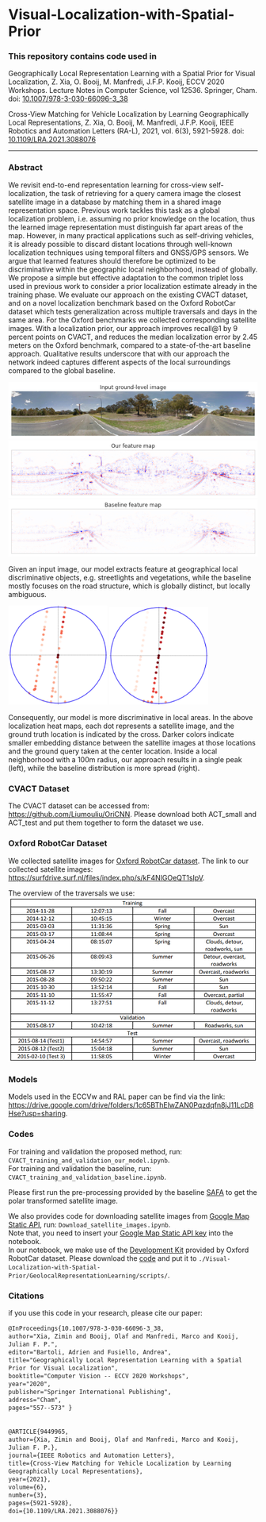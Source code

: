 # Visual-Localization-with-Spatial-Prior

### This repository contains code used in
Geographically Local Representation Learning with a Spatial Prior for Visual Localization,
Z. Xia, O. Booij, M. Manfredi, J.F.P. Kooij,
ECCV 2020 Workshops. Lecture Notes in Computer Science, vol 12536. Springer, Cham.
doi: [10.1007/978-3-030-66096-3_38](https://link.springer.com/chapter/10.1007%2F978-3-030-66096-3_38)

Cross-View Matching for Vehicle Localization by Learning Geographically Local Representations,
Z. Xia, O. Booij, M. Manfredi, J.F.P. Kooij,
IEEE Robotics and Automation Letters (RA-L), 2021, vol. 6(3), 5921-5928.
doi: [10.1109/LRA.2021.3088076](https://ieeexplore.ieee.org/document/9449965/)

---------------------------------------------------
### Abstract
We revisit end-to-end representation learning for cross-view self-localization, the task of retrieving for a query camera image the closest satellite image in a database by matching them in a shared image representation space. Previous work tackles this task as a global localization problem, i.e. assuming no prior knowledge on the location, thus the learned image representation must distinguish far apart areas of the map. However, in many practical applications such as self-driving vehicles, it is already possible to discard distant locations through well-known localization techniques using temporal filters and GNSS/GPS sensors. We
argue that learned features should therefore be optimized to be discriminative within the geographic local neighborhood, instead of globally. We propose a simple but effective adaptation to the common triplet loss used in previous work to consider a prior localization estimate already in the training phase. We evaluate our approach on the existing CVACT dataset, and on a novel localization benchmark based on the Oxford RobotCar dataset which tests generalization across multiple traversals and days in the same area. For the Oxford benchmarks we collected corresponding satellite images. With a localization prior, our approach improves recall@1 by 9 percent points on CVACT, and reduces the median localization error by 2.45 meters on the Oxford benchmark, compared to a state-of-the-art baseline approach. Qualitative results underscore that with our approach the network indeed captures different aspects of the local surroundings compared to the global baseline.

![](images/ground_img.png)
![](images/featuremap_ours.png)
![](images/featuremap_baseline.png)

Given an input image, our model extracts feature at geographical local discriminative objects, e.g. streetlights and vegetations, while the baseline mostly focuses on the road structure, which is globally distinct, but locally ambiguous.

<img src="images/CVACT_100mheatmap_ours.png" width="200"> <img src="images/CVACT_100mheatmap_baseline.png" width="200">

Consequently, our model is more discriminative in local areas. In the above localization heat maps, each dot represents a satellite image, and the ground truth location is indicated by the cross. Darker colors indicate smaller embedding distance between the satellite images at those locations and the ground query taken at the center location. Inside a local neighborhood with a 100m radius, our approach results in a single peak (left), while the baseline distribution is more spread (right).


### CVACT Dataset
The CVACT dataset can be accessed from: https://github.com/Liumouliu/OriCNN.
Please download both ACT_small and ACT_test and put them together to form the dataset we use.

### Oxford RobotCar Dataset
We collected satellite images for [Oxford RobotCar dataset](https://robotcar-dataset.robots.ox.ac.uk/). The link to our collected satellite images: https://surfdrive.surf.nl/files/index.php/s/kF4NlGOeQT1sIpV.

The overview of the traversals we use:
![](images/overview_traversals.PNG)

### Models
Models used in the ECCVw and RAL paper can be find via the link: https://drive.google.com/drive/folders/1c65BThElwZAN0Pqzdqfn8jJ11LcD8Hse?usp=sharing.

### Codes
For training and validation the proposed method, run: `CVACT_training_and_validation_our_model.ipynb`.<br />
For training and validation the baseline, run: `CVACT_training_and_validation_baseline.ipynb`.

Please first run the pre-processing provided by the baseline [SAFA](https://github.com/shiyujiao/cross_view_localization_SAFA) to get the polar transformed satellite image.

We also provides code for downloading satellite images from [Google Map Static API](https://developers.google.com/maps/documentation/maps-static/overview), run: `Download_satellite_images.ipynb`.<br />
Note that, you need to insert your [Google Map Static API key](https://developers.google.com/maps/documentation/maps-static/get-api-key) into the notebook.<br />
In our notebook, we make use of the [Development Kit](https://robotcar-dataset.robots.ox.ac.uk/documentation/#development-kit) provided by Oxford RobotCar dataset. Please download the [code](https://github.com/ori-mrg/robotcar-dataset-sdk/releases/) and put it to `./Visual-Localization-with-Spatial-Prior/GeolocalRepresentationLearning/scripts/`.

### Citations
if you use this code in your research, please cite our paper:
```
@InProceedings{10.1007/978-3-030-66096-3_38, 
author="Xia, Zimin and Booij, Olaf and Manfredi, Marco and Kooij, Julian F. P.", 
editor="Bartoli, Adrien and Fusiello, Andrea", 
title="Geographically Local Representation Learning with a Spatial Prior for Visual Localization", 
booktitle="Computer Vision -- ECCV 2020 Workshops", 
year="2020", 
publisher="Springer International Publishing", 
address="Cham", 
pages="557--573" }


@ARTICLE{9449965, 
author={Xia, Zimin and Booij, Olaf and Manfredi, Marco and Kooij, Julian F. P.}, 
journal={IEEE Robotics and Automation Letters}, 
title={Cross-View Matching for Vehicle Localization by Learning Geographically Local Representations}, 
year={2021}, 
volume={6}, 
number={3}, 
pages={5921-5928}, 
doi={10.1109/LRA.2021.3088076}}
```
